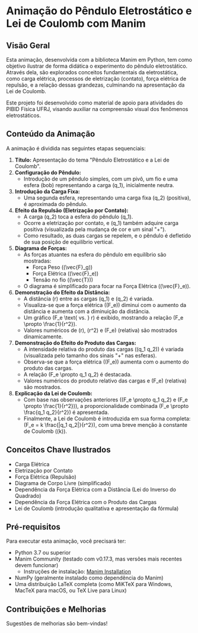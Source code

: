 # Animação do Pêndulo Eletrostático e Lei de Coulomb com Manim

## Visão Geral

Esta animação, desenvolvida com a biblioteca Manim em Python, tem como objetivo ilustrar de forma didática o experimento do pêndulo eletrostático. Através dela, são explorados conceitos fundamentais da eletrostática, como carga elétrica, processos de eletrização (contato), força elétrica de repulsão, e a relação dessas grandezas, culminando na apresentação da Lei de Coulomb.

Este projeto foi desenvolvido como material de apoio para atividades do PIBID Física UFRJ, visando auxiliar na compreensão visual dos fenômenos eletrostáticos.


## Conteúdo da Animação

A animação é dividida nas seguintes etapas sequenciais:

1.  **Título:** Apresentação do tema "Pêndulo Eletrostático e a Lei de Coulomb".
2.  **Configuração do Pêndulo:**
    *   Introdução de um pêndulo simples, com um pivô, um fio e uma esfera (bob) representando a carga \(q_1\), inicialmente neutra.
3.  **Introdução da Carga Fixa:**
    *   Uma segunda esfera, representando uma carga fixa \(q_2\) (positiva), é aproximada do pêndulo.
4.  **Efeito da Repulsão (Eletrização por Contato):**
    *   A carga \(q_2\) toca a esfera do pêndulo \(q_1\).
    *   Ocorre a eletrização por contato, e \(q_1\) também adquire carga positiva (visualizada pela mudança de cor e um sinal "+").
    *   Como resultado, as duas cargas se repelem, e o pêndulo é defletido de sua posição de equilíbrio vertical.
5.  **Diagrama de Forças:**
    *   As forças atuantes na esfera do pêndulo em equilíbrio são mostradas:
        *   Força Peso (\(\vec{F}_g\))
        *   Força Elétrica (\(\vec{F}_e\))
        *   Tensão no fio (\(\vec{T}\))
    *   O diagrama é simplificado para focar na Força Elétrica (\(\vec{F}_e\)).
6.  **Demonstração do Efeito da Distância:**
    *   A distância \(r\) entre as cargas \(q_1\) e \(q_2\) é variada.
    *   Visualiza-se que a força elétrica (\(F_e\)) diminui com o aumento da distância e aumenta com a diminuição da distância.
    *   Um gráfico \(F_e \text{ vs. } r\) é exibido, mostrando a relação \(F_e \propto \frac{1}{r^2}\).
    *   Valores numéricos de \(r\), \(r^2\) e \(F_e\) (relativa) são mostrados dinamicamente.
7.  **Demonstração do Efeito do Produto das Cargas:**
    *   A intensidade relativa do produto das cargas (\(q_1 q_2\)) é variada (visualizada pelo tamanho dos sinais "+" nas esferas).
    *   Observa-se que a força elétrica (\(F_e\)) aumenta com o aumento do produto das cargas.
    *   A relação \(F_e \propto q_1 q_2\) é destacada.
    *   Valores numéricos do produto relativo das cargas e \(F_e\) (relativa) são mostrados.
8.  **Explicação da Lei de Coulomb:**
    *   Com base nas observações anteriores (\(F_e \propto q_1 q_2\) e \(F_e \propto \frac{1}{r^2}\)), a proporcionalidade combinada \(F_e \propto \frac{q_1 q_2}{r^2}\) é apresentada.
    *   Finalmente, a Lei de Coulomb é introduzida em sua forma completa: \(F_e = k \frac{|q_1 q_2|}{r^2}\), com uma breve menção à constante de Coulomb (\(k\)).

## Conceitos Chave Ilustrados

*   Carga Elétrica
*   Eletrização por Contato
*   Força Elétrica (Repulsão)
*   Diagrama de Corpo Livre (simplificado)
*   Dependência da Força Elétrica com a Distância (Lei do Inverso do Quadrado)
*   Dependência da Força Elétrica com o Produto das Cargas
*   Lei de Coulomb (introdução qualitativa e apresentação da fórmula)

## Pré-requisitos

Para executar esta animação, você precisará ter:

*   Python 3.7 ou superior
*   Manim Community (testado com v0.17.3, mas versões mais recentes devem funcionar)
    *   Instruções de instalação: [Manim Installation](https://docs.manim.community/en/stable/installation/index.html)
*   NumPy (geralmente instalado como dependência do Manim)
*   Uma distribuição LaTeX completa (como MiKTeX para Windows, MacTeX para macOS, ou TeX Live para Linux)


## Contribuições e Melhorias

Sugestões de melhorias são bem-vindas!



